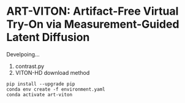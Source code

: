 # ART-VITON: Artifact-Free Virtual Try-On via Measurement-Guided Latent Diffusion

Develpoing...

1. contrast.py
2. VITON-HD download method

```
pip install --upgrade pip
conda env create -f environment.yaml
conda activate art-viton
```